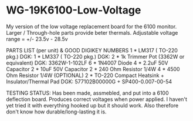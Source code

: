 # WG-19K6100-Low-Voltage
My version of the low voltage replacement board for the 6100 monitor.
Larger / Through-hole parts provide beter thermals.
Adjustable voltage range = +/- 23.5v - 28.5v

PARTS LIST (per unit) & GOOD DIGIKEY NUMBERS
1 * LM317 ( TO-220 pkg.)
  DGK: 
1 * LM337 ( TO-220 pkg.)
  DGK: 
2 * 1k Trimmer Pot (3362W or equivalent)
  DGK: 3362W-1-102LF
6 * 1N4007 Diode
4 * 2.2uF 50V Capacitor
2 * 10uF 50V Capacitor
2 * 240 Ohm Resistor 1/4W
4 * 4500 Ohm Resistor 1/4W
(OPTIONAL) 2 * TO-220 Compact Heatsink + Insulator/Thermal Pad 
  DGK: 577102B00000G + SP400-0.007-00-54 
  
TESTING STATUS:
Has been made, assmebled, and put into a 6100 deflection board.
Produces correct voltages when power applied.
I haven't yet tried it with everything hooked up but it should work.
Also therefore don't know how durable/long-lasting it is.
